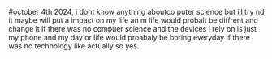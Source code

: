 #october 4th 2024, i dont know anything aboutco puter science but ill try nd it maybe will put a impact on my life an m life would probalt be diffrent and change it if there was no compuer science and the devices i rely on is  just my phone and my day or life would proabaly be boring everyday if there was no technology like actually so yes.
